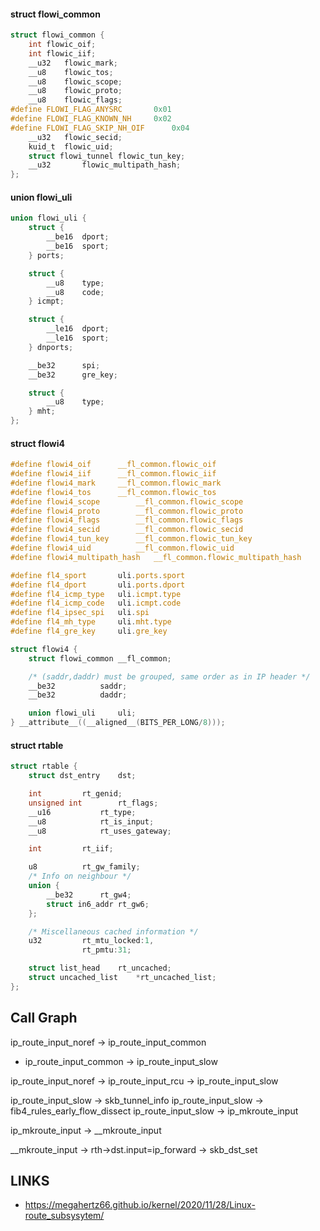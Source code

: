 
#### struct flowi_common

```c
struct flowi_common {
	int	flowic_oif;
	int	flowic_iif;
	__u32	flowic_mark;
	__u8	flowic_tos;
	__u8	flowic_scope;
	__u8	flowic_proto;
	__u8	flowic_flags;
#define FLOWI_FLAG_ANYSRC		0x01
#define FLOWI_FLAG_KNOWN_NH		0x02
#define FLOWI_FLAG_SKIP_NH_OIF		0x04
	__u32	flowic_secid;
	kuid_t  flowic_uid;
	struct flowi_tunnel flowic_tun_key;
	__u32		flowic_multipath_hash;
};
```
#### union flowi_uli

```c
union flowi_uli {
	struct {
		__be16	dport;
		__be16	sport;
	} ports;

	struct {
		__u8	type;
		__u8	code;
	} icmpt;

	struct {
		__le16	dport;
		__le16	sport;
	} dnports;

	__be32		spi;
	__be32		gre_key;

	struct {
		__u8	type;
	} mht;
};
```
#### struct flowi4

```c
#define flowi4_oif		__fl_common.flowic_oif
#define flowi4_iif		__fl_common.flowic_iif
#define flowi4_mark		__fl_common.flowic_mark
#define flowi4_tos		__fl_common.flowic_tos
#define flowi4_scope		__fl_common.flowic_scope
#define flowi4_proto		__fl_common.flowic_proto
#define flowi4_flags		__fl_common.flowic_flags
#define flowi4_secid		__fl_common.flowic_secid
#define flowi4_tun_key		__fl_common.flowic_tun_key
#define flowi4_uid		    __fl_common.flowic_uid
#define flowi4_multipath_hash	__fl_common.flowic_multipath_hash

#define fl4_sport		uli.ports.sport
#define fl4_dport		uli.ports.dport
#define fl4_icmp_type	uli.icmpt.type
#define fl4_icmp_code	uli.icmpt.code
#define fl4_ipsec_spi	uli.spi
#define fl4_mh_type		uli.mht.type
#define fl4_gre_key		uli.gre_key

struct flowi4 {
	struct flowi_common	__fl_common;

	/* (saddr,daddr) must be grouped, same order as in IP header */
	__be32			saddr;
	__be32			daddr;

	union flowi_uli		uli;
} __attribute__((__aligned__(BITS_PER_LONG/8)));
```


#### struct rtable

```c
struct rtable {
	struct dst_entry	dst;

	int			rt_genid;
	unsigned int		rt_flags;
	__u16			rt_type;
	__u8			rt_is_input;
	__u8			rt_uses_gateway;

	int			rt_iif;

	u8			rt_gw_family;
	/* Info on neighbour */
	union {
		__be32		rt_gw4;
		struct in6_addr	rt_gw6;
	};

	/* Miscellaneous cached information */
	u32			rt_mtu_locked:1,
				rt_pmtu:31;

	struct list_head	rt_uncached;
	struct uncached_list	*rt_uncached_list;
};

```


## Call Graph

ip_route_input_noref -> ip_route_input_common

* ip_route_input_common -> ip_route_input_slow


ip_route_input_noref -> ip_route_input_rcu -> ip_route_input_slow

ip_route_input_slow -> skb_tunnel_info
ip_route_input_slow -> fib4_rules_early_flow_dissect
ip_route_input_slow -> ip_mkroute_input

ip_mkroute_input -> __mkroute_input

__mkroute_input -> rth->dst.input=ip_forward -> skb_dst_set

## LINKS

* <https://megahertz66.github.io/kernel/2020/11/28/Linux-route_subsysytem/>